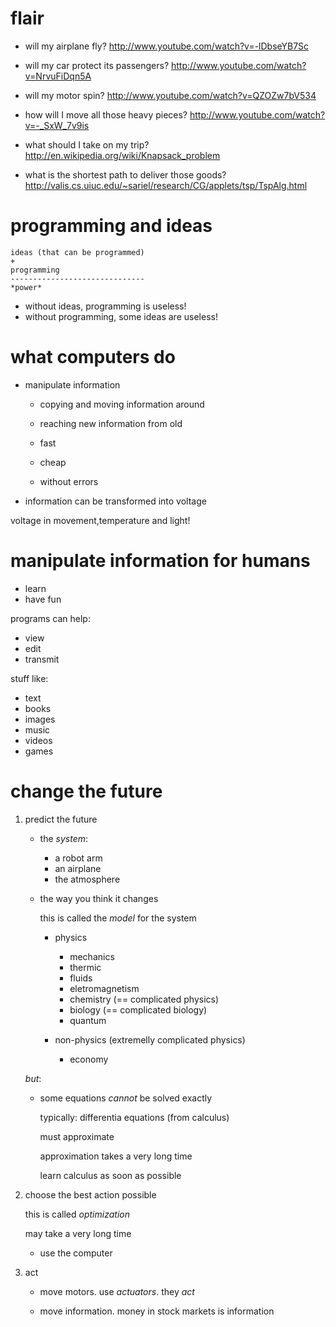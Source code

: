 # flair

- will my airplane fly?
    <http://www.youtube.com/watch?v=-lDbseYB7Sc>

- will my car protect its passengers?
    <http://www.youtube.com/watch?v=NrvuFiDqn5A>

- will my motor spin?
    <http://www.youtube.com/watch?v=QZOZw7bV534>

- how will I move all those heavy pieces?
    <http://www.youtube.com/watch?v=-_SxW_7v9is>

- what should I take on my trip?
    <http://en.wikipedia.org/wiki/Knapsack_problem>

- what is the shortest path to deliver those goods?
    <http://valis.cs.uiuc.edu/~sariel/research/CG/applets/tsp/TspAlg.html>

# programming and ideas

    ideas (that can be programmed)
    +
    programming
    ------------------------------
    *power*

- without ideas, programming is useless!
- without programming, some ideas are useless!

# what computers do

- manipulate information

    - copying and moving information around
    - reaching new information from old

    - fast
    - cheap
    - without errors

- information can be transformed into voltage

voltage in movement,temperature and light!

# manipulate information for humans

- learn
- have fun

programs can help:

- view
- edit
- transmit

stuff like:

- text
- books
- images
- music
- videos
- games

# change the future

1. predict the future

    - the *system*:
    
        - a robot arm
        - an airplane
        - the atmosphere

    - the way you think it changes

        this is called the *model* for the system

        - physics

            - mechanics
            - thermic
            - fluids
            - eletromagnetism
            - chemistry (== complicated physics)
            - biology (== complicated biology)
            - quantum

        - non-physics (extremelly complicated physics)
        
            - economy

    *but*:

    - some equations *cannot* be solved exactly

        typically: differentia equations (from calculus)

        must approximate

        approximation takes a very long time

        learn calculus as soon as possible

2. choose the best action possible

    this is called *optimization*

    may take a very long time

    - use the computer

3. act

    - move motors. use *actuators*. they *act*

    - move information. money in stock markets is information
